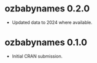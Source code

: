 # ozbabynames 0.2.0

* Updated data to 2024 where available.

# ozbabynames 0.1.0

* Initial CRAN submission.
